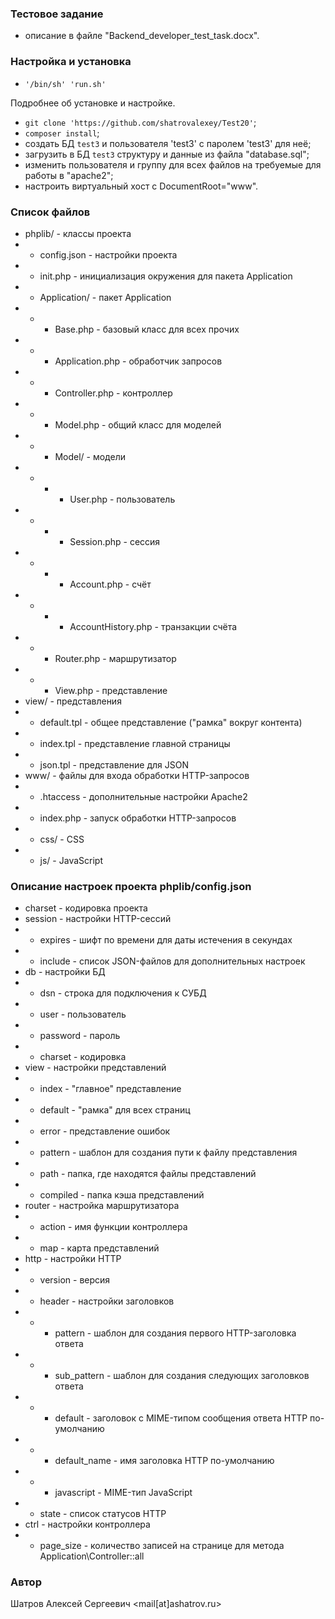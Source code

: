 ### Тестовое задание ###
* описание в файле "Backend_developer_test_task.docx".

### Настройка и установка ###
* `'/bin/sh' 'run.sh'`

Подробнее об установке и настройке.
* `git clone 'https://github.com/shatrovalexey/Test20'`;
* `composer install`;
* создать БД `test3` и пользователя 'test3' с паролем 'test3' для неё;
* загрузить в БД `test3` структуру и данные из файла "database.sql";
* изменить пользователя и группу для всех файлов на требуемые для работы в "apache2";
* настроить виртуальный хост с DocumentRoot="www".

### Список файлов ###
* phplib/ - классы проекта
* * config.json - настройки проекта
* * init.php - инициализация окружения для пакета Application
* * Application/ - пакет Application
* * * Base.php - базовый класс для всех прочих
* * * Application.php - обработчик запросов
* * * Controller.php - контроллер
* * * Model.php - общий класс для моделей
* * * Model/ - модели
* * * * User.php - пользователь
* * * * Session.php - сессия
* * * * Account.php - счёт
* * * * AccountHistory.php - транзакции счёта
* * * Router.php - маршрутизатор
* * * View.php - представление
* view/ - представления
* * default.tpl - общее представление ("рамка" вокруг контента)
* * index.tpl - представление главной страницы
* * json.tpl - представление для JSON
* www/ - файлы для входа обработки HTTP-запросов
* * .htaccess - дополнительные настройки Apache2
* * index.php - запуск обработки HTTP-запросов
* * css/ - CSS
* * js/ - JavaScript

### Описание настроек проекта phplib/config.json ###
* charset - кодировка проекта
* session - настройки HTTP-сессий
* * expires - шифт по времени для даты истечения в секундах
* * include - список JSON-файлов для дополнительных настроек
* db - настройки БД
* * dsn - строка для подключения к СУБД
* * user - пользователь
* * password - пароль
* * charset - кодировка
* view - настройки представлений
* * index - "главное" представление
* * default - "рамка" для всех страниц
* * error - представление ошибок
* * pattern - шаблон для создания пути к файлу представления
* * path - папка, где находятся файлы представлений
* * compiled - папка кэша представлений
* router - настройка маршрутизатора
* * action - имя функции контроллера
* * map - карта представлений
* http - настройки HTTP
* * version - версия
* * header - настройки заголовков
* * * pattern - шаблон для создания первого HTTP-заголовка ответа
* * * sub_pattern - шаблон для создания следующих заголовков ответа
* * * default - заголовок с MIME-типом сообщения ответа HTTP по-умолчанию
* * * default_name - имя заголовка HTTP по-умолчанию
* * * javascript - MIME-тип JavaScript
* * state - список статусов HTTP
* ctrl - настройки контроллера
* * page_size - количество записей на странице для метода Application\Controller::all

### Автор ###
Шатров Алексей Сергеевич <mail[at]ashatrov.ru>
